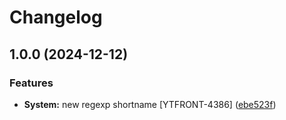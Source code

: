# Changelog

## 1.0.0 (2024-12-12)


### Features

* **System:** new regexp shortname [YTFRONT-4386] ([ebe523f](https://github.com/vrozaev/ytsaurus-ui/commit/ebe523f7a4323eb765cd41dbd0eccff1231b826c))
